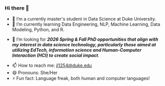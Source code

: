 ### Hi there 👋

<!--
**carrieli15/carrieli15** is a ✨ _special_ ✨ repository because its `README.md` (this file) appears on your GitHub profile.

Here are some ideas to get you started:

-->

- 🔭 I’m a currently master's student in Data Science at Duke University.
- 🌱 I’m currently learning Data Engineering, NLP, Machine Learning, Data Modeling, Python, and R.
<!--
- 👯 I’m looking to collaborate on ...
-->
- 🤔 I’m looking for ***2026 Spring & Fall PhD opportunities that align with my interest in data science technology, particularly those aimed at utilizing EdTech, information science and Human-Computer Interaction (HCI) to create social impact***.
<!--
- 💬 Ask me about ...
-->
- 📫 How to reach me: jl1254@duke.edu
- 😄 Pronouns: She/Her
- ⚡ Fun fact: Language freak, both human and computer languages!



